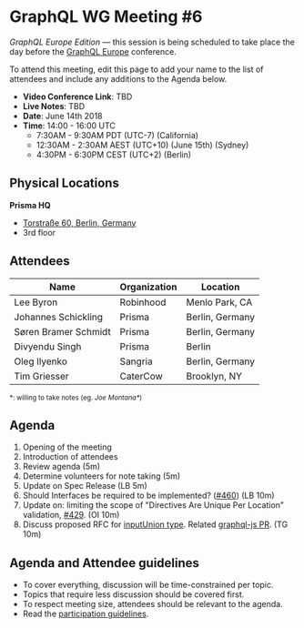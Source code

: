 # GraphQL WG Meeting #6

*GraphQL Europe Edition* — this session is being scheduled to take place the day before the [GraphQL Europe](https://www.graphql-europe.org/) conference.

To attend this meeting, edit this page to add your name to the list of attendees
and include any additions to the Agenda below.

- **Video Conference Link**: TBD
- **Live Notes**: TBD
- **Date**: June 14th 2018
- **Time**: 14:00 - 16:00 UTC
  - 7:30AM - 9:30AM PDT (UTC-7) (California)
  - 12:30AM - 2:30AM AEST (UTC+10) (June 15th) (Sydney)
  - 4:30PM - 6:30PM CEST (UTC+2) (Berlin)

## Physical Locations

**Prisma HQ**
  * [Torstraße 60, Berlin, Germany](https://goo.gl/maps/J8n3j7FG1Mz)
  * 3rd floor

## Attendees

Name                 | Organization  | Location
-------------------- | ------------- | ----------------------
Lee Byron            | Robinhood     | Menlo Park, CA
Johannes Schickling  | Prisma        | Berlin, Germany
Søren Bramer Schmidt | Prisma        | Berlin, Germany
Divyendu Singh       | Prisma        | Berlin
Oleg Ilyenko         | Sangria       | Berlin, Germany
Tim Griesser         | CaterCow      | Brooklyn, NY

<small>\*: willing to take notes (eg. <em>Joe Montana*</em>)</small>

## Agenda

1. Opening of the meeting
1. Introduction of attendees
1. Review agenda (5m)
1. Determine volunteers for note taking (5m)
1. Update on Spec Release (LB 5m)
1. Should Interfaces be required to be implemented? ([#460](https://github.com/facebook/graphql/pull/460)) (LB 10m)
1. Update on: limiting the scope of "Directives Are Unique Per Location" validation, [#429](https://github.com/facebook/graphql/issues/429). (OI 10m)
1. Discuss proposed RFC for [inputUnion type](https://github.com/facebook/graphql/pull/395). Related [graphql-js PR](https://github.com/graphql/graphql-js/pull/1196). (TG 10m)

## Agenda and Attendee guidelines

- To cover everything, discussion will be time-constrained per topic.
- Topics that require less discussion should be covered first.
- To respect meeting size, attendees should be relevant to the agenda.
- Read the [participation guidelines](../README.md#participation-guidelines).
